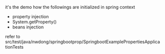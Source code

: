 it's the demo how the followings are initialized in spring context
- property injection
- System.getProperty()
- beans injection

refer to src/test/java/nwdong/springbootprop/SpringbootExamplePropertiesApplicationTests